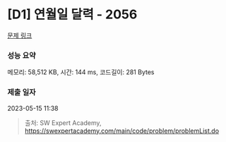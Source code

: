 # [D1] 연월일 달력 - 2056 

[문제 링크](https://swexpertacademy.com/main/code/problem/problemDetail.do?contestProbId=AV5QLkdKAz4DFAUq) 

### 성능 요약

메모리: 58,512 KB, 시간: 144 ms, 코드길이: 281 Bytes

### 제출 일자

2023-05-15 11:38



> 출처: SW Expert Academy, https://swexpertacademy.com/main/code/problem/problemList.do